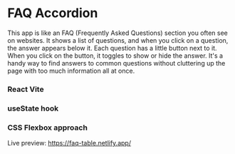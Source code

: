 # FAQ Accordion

This app is like an FAQ (Frequently Asked Questions) section you often see on websites. It shows a list of questions, and when you click on a question, the answer appears below it. Each question has a little button next to it. When you click on the button, it toggles to show or hide the answer. It's a handy way to find answers to common questions without cluttering up the page with too much information all at once.

### React Vite

### useState hook

### CSS Flexbox approach

Live preview: https://faq-table.netlify.app/
